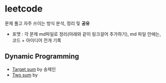 # leetcode
문제 풀고 자주 쓰이는 방식 분석, 정리 및 **공유**
- 포맷 : 각 문제 md파일로 정리(아래와 같이 링크걸어 추가하기), md 파일 안에는, 코드 + 아이디어 전개 기록

## Dynamic Programming
- [Target sum](https://github.com/AI-Trolls/algorithm-with-golang/blob/master/algorithm/leetcode/targetsum.md) by 송제인
- [Two sum](https://github.com/AI-Trolls/algorithm-with-golang/blob/master/algorithm/leetcode/1_Two_Sum.go) by 
